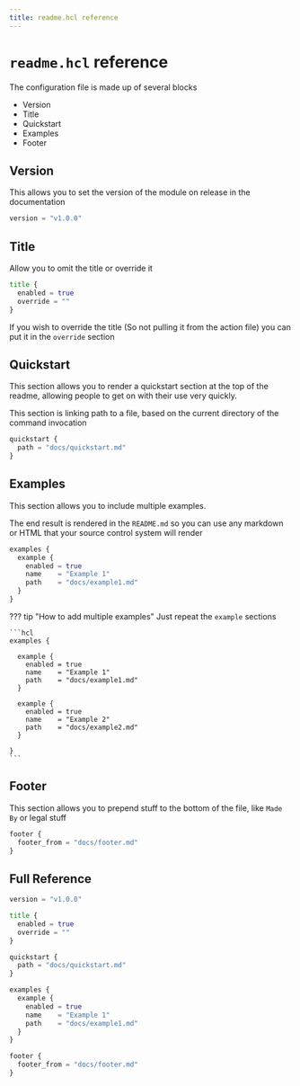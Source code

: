 ```yaml
---
title: readme.hcl reference
---
```


# `readme.hcl` reference

The configuration file is made up of several blocks
* Version
* Title
* Quickstart
* Examples
* Footer

## Version

This allows you to set the version of the module on release in the documentation

```terraform
version = "v1.0.0"
```

## Title

Allow you to omit the title or override it

```terraform
title {
  enabled = true
  override = ""
}
```

If you wish to override the title (So not pulling it from the action file) you can put it in the `override` section

## Quickstart

This section allows you to render a quickstart section at the top of the readme, allowing people to get on with their use very quickly.

This section is linking path to a file, based on the current directory of the command invocation

```terraform
quickstart {
  path = "docs/quickstart.md"
}
```

## Examples

This section allows you to include multiple examples.

The end result is rendered in the `README.md` so you can use any markdown or HTML that your source control system will render

```terraform
examples {
  example {
    enabled = true
    name    = "Example 1"
    path    = "docs/example1.md"
  }
}
```

??? tip "How to add multiple examples"
    Just repeat the `example` sections
    
    ```hcl
    examples {
      
      example {
        enabled = true
        name    = "Example 1"
        path    = "docs/example1.md"
      }
      
      example {
        enabled = true
        name    = "Example 2"
        path    = "docs/example2.md"
      }
      
    }
    ```

## Footer

This section allows you to prepend stuff to the bottom of the file, like `Made By` or legal stuff

```terraform
footer {
  footer_from = "docs/footer.md"
}
```

## Full Reference

```terraform
version = "v1.0.0"

title {
  enabled = true
  override = ""
}

quickstart {
  path = "docs/quickstart.md"
}

examples {
  example {
    enabled = true
    name    = "Example 1"
    path    = "docs/example1.md"
  }
}

footer {
  footer_from = "docs/footer.md"
}
```
